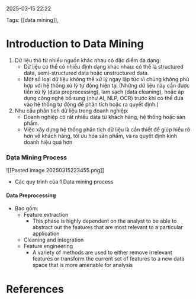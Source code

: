 2025-03-15 22:22


Tags: [[data mining]], 

# Introduction to Data Mining
1. Dữ liệu thô từ nhiều nguồn khác nhau có đặc điểm đa dạng:
	- Dữ liệu có thể có nhiều định dạng khác nhau: có thể là structured data, semi-structured data hoặc unstructured data.
	- Một số loại dữ liệu không thể xử lý ngay lập tức vì chúng không phù hợp với hệ thống xử lý tự động hiện tại (Những dữ liệu này cần được tiền xử lý (data preprocessing), làm sạch (data cleaning), hoặc áp dụng công nghệ bổ sung (như AI, NLP, OCR) trước khi có thể đưa vào hệ thống tự động để phân tích hoặc ra quyết định.)
2. Nhu cầu phân tích dữ liệu trong doanh nghiệp:
	- Doanh nghiệp có rất nhiều data từ khách hàng, hệ thống hoặc sản phẩm.
	- Việc xây dựng hệ thống phân tích dữ liệu là cần thiết để giúp hiểu rõ hơn về khách hàng, tối ưu hóa sản phẩm, và ra quyết định kinh doanh hiệu quả hơn
### Data Mining Process

![[Pasted image 20250315223455.png]]
- Các quy trình của 1 Data mining process
#### Data Preprocessing 
- Bao gồm:
	- Feature extraction
		- This phase is highly dependent on the analyst to be able to abstract out the features that are most relevant to a particular application
	- Cleaning and integration
	- Feature engineering
		- A variety of methods are used to either remove irrelevant features or transform the current set of features to a new data space that is more amenable for analysis

# References
